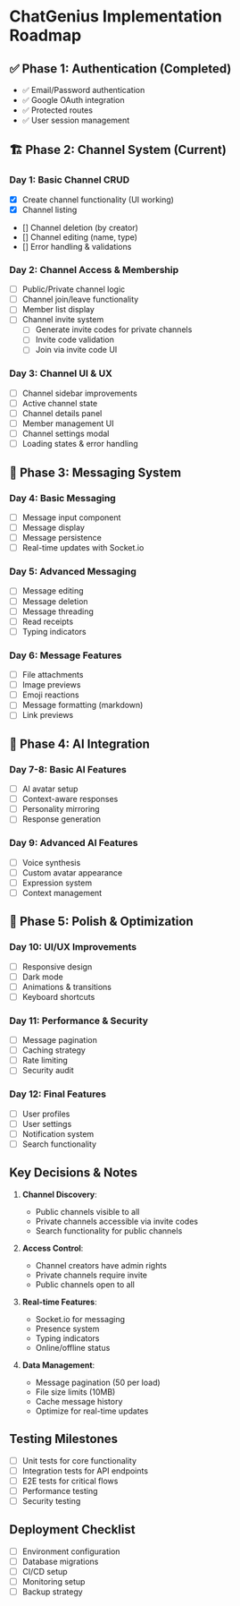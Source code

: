 # ChatGenius Implementation Roadmap

## ✅ Phase 1: Authentication (Completed)

- ✅ Email/Password authentication
- ✅ Google OAuth integration
- ✅ Protected routes
- ✅ User session management

## 🏗️ Phase 2: Channel System (Current)

### Day 1: Basic Channel CRUD

- [x] Create channel functionality (UI working)
- [x] Channel listing
- [] Channel deletion (by creator)
- [] Channel editing (name, type)
- [] Error handling & validations

### Day 2: Channel Access & Membership

- [ ] Public/Private channel logic
- [ ] Channel join/leave functionality
- [ ] Member list display
- [ ] Channel invite system
  - [ ] Generate invite codes for private channels
  - [ ] Invite code validation
  - [ ] Join via invite code UI

### Day 3: Channel UI & UX

- [ ] Channel sidebar improvements
- [ ] Active channel state
- [ ] Channel details panel
- [ ] Member management UI
- [ ] Channel settings modal
- [ ] Loading states & error handling

## 📨 Phase 3: Messaging System

### Day 4: Basic Messaging

- [ ] Message input component
- [ ] Message display
- [ ] Message persistence
- [ ] Real-time updates with Socket.io

### Day 5: Advanced Messaging

- [ ] Message editing
- [ ] Message deletion
- [ ] Message threading
- [ ] Read receipts
- [ ] Typing indicators

### Day 6: Message Features

- [ ] File attachments
- [ ] Image previews
- [ ] Emoji reactions
- [ ] Message formatting (markdown)
- [ ] Link previews

## 🤖 Phase 4: AI Integration

### Day 7-8: Basic AI Features

- [ ] AI avatar setup
- [ ] Context-aware responses
- [ ] Personality mirroring
- [ ] Response generation

### Day 9: Advanced AI Features

- [ ] Voice synthesis
- [ ] Custom avatar appearance
- [ ] Expression system
- [ ] Context management

## 🎨 Phase 5: Polish & Optimization

### Day 10: UI/UX Improvements

- [ ] Responsive design
- [ ] Dark mode
- [ ] Animations & transitions
- [ ] Keyboard shortcuts

### Day 11: Performance & Security

- [ ] Message pagination
- [ ] Caching strategy
- [ ] Rate limiting
- [ ] Security audit

### Day 12: Final Features

- [ ] User profiles
- [ ] User settings
- [ ] Notification system
- [ ] Search functionality

## Key Decisions & Notes

1. **Channel Discovery**:
   - Public channels visible to all
   - Private channels accessible via invite codes
   - Search functionality for public channels

2. **Access Control**:
   - Channel creators have admin rights
   - Private channels require invite
   - Public channels open to all

3. **Real-time Features**:
   - Socket.io for messaging
   - Presence system
   - Typing indicators
   - Online/offline status

4. **Data Management**:
   - Message pagination (50 per load)
   - File size limits (10MB)
   - Cache message history
   - Optimize for real-time updates

## Testing Milestones

- [ ] Unit tests for core functionality
- [ ] Integration tests for API endpoints
- [ ] E2E tests for critical flows
- [ ] Performance testing
- [ ] Security testing

## Deployment Checklist

- [ ] Environment configuration
- [ ] Database migrations
- [ ] CI/CD setup
- [ ] Monitoring setup
- [ ] Backup strategy
